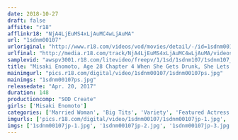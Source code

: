 ```yaml
---
date: 2018-10-27
draft: false
affsite: "r18"
afflinkr18: "NjA4LjEuMS4xLjAuMC4wLjAuMA"
url: "1sdnm00107"
urloriginal: "http://www.r18.com/videos/vod/movies/detail/-/id=1sdnm00107"
urlfinal: "http://media.r18.com/track/NjA4LjEuMS4xLjAuMC4wLjAuMA/videos/vod/movies/detail/-/id=1sdnm00107"
samplevid: "awspv3001.r18.com/litevideo/freepv/1/1sd/1sdnm107/1sdnm107_dmb_w.mp4"
title: "Misaki Enomoto, Age 28 Chapter 4 When She Gets Drunk, She Lets It Loose And Eats Men For Breakfast Tipsy Sex From Morning Til Night A 3 Fuck Sex Date"
mainimgurl: "pics.r18.com/digital/video/1sdnm00107/1sdnm00107ps.jpg"
mainimgs: "1sdnm00107ps.jpg"
releasedate: "Apr. 20, 2017"
duration: 148
productioncomp: "SOD Create"
girls: ['Misaki Enomoto']
categories: ['Married Woman', 'Big Tits', 'Variety', 'Featured Actress', 'Drunk Girl', 'Urination', 'Minimal Mosaic', 'Hi-Def']
imgurls: ['pics.r18.com/digital/video/1sdnm00107/1sdnm00107jp-1.jpg', 'pics.r18.com/digital/video/1sdnm00107/1sdnm00107jp-2.jpg', 'pics.r18.com/digital/video/1sdnm00107/1sdnm00107jp-3.jpg', 'pics.r18.com/digital/video/1sdnm00107/1sdnm00107jp-4.jpg', 'pics.r18.com/digital/video/1sdnm00107/1sdnm00107jp-5.jpg', 'pics.r18.com/digital/video/1sdnm00107/1sdnm00107jp-6.jpg', 'pics.r18.com/digital/video/1sdnm00107/1sdnm00107jp-7.jpg', 'pics.r18.com/digital/video/1sdnm00107/1sdnm00107jp-8.jpg', 'pics.r18.com/digital/video/1sdnm00107/1sdnm00107jp-9.jpg', 'pics.r18.com/digital/video/1sdnm00107/1sdnm00107jp-10.jpg', 'pics.r18.com/digital/video/1sdnm00107/1sdnm00107jp-11.jpg', 'pics.r18.com/digital/video/1sdnm00107/1sdnm00107jp-12.jpg', 'pics.r18.com/digital/video/1sdnm00107/1sdnm00107jp-13.jpg', 'pics.r18.com/digital/video/1sdnm00107/1sdnm00107jp-14.jpg', 'pics.r18.com/digital/video/1sdnm00107/1sdnm00107jp-15.jpg', 'pics.r18.com/digital/video/1sdnm00107/1sdnm00107jp-16.jpg', 'pics.r18.com/digital/video/1sdnm00107/1sdnm00107jp-17.jpg', 'pics.r18.com/digital/video/1sdnm00107/1sdnm00107jp-18.jpg', 'pics.r18.com/digital/video/1sdnm00107/1sdnm00107jp-19.jpg', 'pics.r18.com/digital/video/1sdnm00107/1sdnm00107jp-20.jpg']
imgs: ['1sdnm00107jp-1.jpg', '1sdnm00107jp-2.jpg', '1sdnm00107jp-3.jpg', '1sdnm00107jp-4.jpg', '1sdnm00107jp-5.jpg', '1sdnm00107jp-6.jpg', '1sdnm00107jp-7.jpg', '1sdnm00107jp-8.jpg', '1sdnm00107jp-9.jpg', '1sdnm00107jp-10.jpg', '1sdnm00107jp-11.jpg', '1sdnm00107jp-12.jpg', '1sdnm00107jp-13.jpg', '1sdnm00107jp-14.jpg', '1sdnm00107jp-15.jpg', '1sdnm00107jp-16.jpg', '1sdnm00107jp-17.jpg', '1sdnm00107jp-18.jpg', '1sdnm00107jp-19.jpg', '1sdnm00107jp-20.jpg']
---
```

